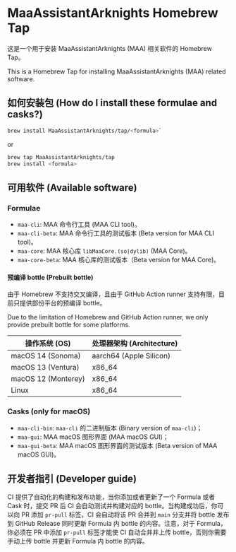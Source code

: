 # MaaAssistantArknights Homebrew Tap

这是一个用于安装 MaaAssistantArknights (MAA) 相关软件的 Homebrew Tap。

This is a Homebrew Tap for installing MaaAssistantArknights (MAA) related software.

## 如何安装包 (How do I install these formulae and casks?)

```bash
brew install MaaAssistantArknights/tap/<formula>`
```

or

```bash
brew tap MaaAssistantArknights/tap
brew install <formula>
```

## 可用软件 (Available software)

### Formulae

- `maa-cli`: MAA 命令行工具 (MAA CLI tool)。
- `maa-cli-beta`: MAA 命令行工具的测试版本 (Beta version for MAA CLI tool)。
- `maa-core`: MAA 核心库 `libMaaCore.(so|dylib)` (MAA Core)。
- `maa-core-beta`: MAA 核心库的测试版本（Beta version for MAA Core)。

#### 预编译 bottle (Prebuilt bottle)

由于 Homebrew 不支持交叉编译，且由于 GitHub Action runner 支持有限，目前只提供部份平台的预编译 bottle。

Due to the limitation of Homebrew and GitHub Action runner, we only provide prebuilt bottle for some platforms.

<table>
    <thead>
        <tr>
            <th>操作系统 (OS) </th>
            <th>处理器架构 (Architecture)</th>
        </tr>
    </thead>
    <tbody>
        <tr>
            <td>macOS 14 (Sonoma)</td>
            <td>aarch64 (Apple Silicon)</td>
        </tr>
        <tr>
            <td>macOS 13 (Ventura)</td>
            <td>x86_64</td>
        </tr>
        <tr>
            <td>macOS 12 (Monterey)</td>
            <td>x86_64</td>
        </tr>
        <tr>
            <td>Linux</td>
            <td>x86_64</td>
        </tr>
    </tbody>
</table>

### Casks (only for macOS)

- `maa-cli-bin`: `maa-cli` 的二进制版本 (Binary version of `maa-cli`)；
- `maa-gui`: MAA macOS 图形界面 (MAA macOS GUI)；
- `maa-gui-beta`: MAA macOS 图形界面的测试版本 (Beta version of MAA macOS GUI)。

## 开发者指引 (Developer guide)

CI 提供了自动化的构建和发布功能，当你添加或者更新了一个 Formula 或者 Cask 时，提交 PR 后 CI 会自动测试并构建对应的 bottle。当构建成功后，你可以向 PR 添加 `pr-pull` 标签，CI 会自动将该 PR 合并到 `main` 分支并将 bottle 发布到 GitHub Release 同时更新 Formula 内 bottle 的内容。注意，对于 Formula，你必须在 PR 中添加 `pr-pull` 标签才能使 CI 自动合并并上传 bottle，否则你需要手动上传 bottle 并更新 Formula 内 bottle 的内容。
